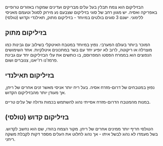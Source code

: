 הבזיליקום הוא צמח תבלין בעל עלים מבריקים ועדינים שמקורו באזורים טרופיים באפריקה ואסיה. יש מגוון רחב של סוגי בזיליקום שצבעם נע מירוק לסגול וטעמם מאניסי ללימוני. ישנם 3 סוגים בולטים במיוחד - בזיליקום מתוק, תאילנדי וקדוש (טולסי) 

## בזיליקום מתוק

המוכר ביותר בעולם המערבי. נפוץ במיוחד במטבח האיטקלי בשילוב עם גבינות כמו מוצרלה או ריקוטה, לרוב לא יופיע יחד עם בשר במתכונים איטלקיות. אחד השימושים הנפוצים הוא בממרח הפסטו המפרוסם, בו כותשים את עלי הבזיליקום יחד עם גבינת פרמז'נו רז'יאנו, צנוברים ושום.

## בזיליקום תאילנדי

נפוץ במטבחים של דרום-מזרח אסיה.  בעל ריח יותר אניסי מאשר זנים אחרים של ריחן, אך מעודן יותר מהבזיליקום הקדוש.

במנות מהמטבח הדרום-מזרח אסייתי נהוג להשתמש בכמות גדולה של עלים טריים.

## בזיליקום קדוש (טולסי)

הטולסי חריף יותר ממינים אחרים של ריחן. מקור הצמח בהודו, שם הוא נחשב לקדוש. בשל מעמדו לא נהוג לבשל איתו  - אך נהוג לחלוט את העלים מספר דקות לקבלת משקה ריחני. 

